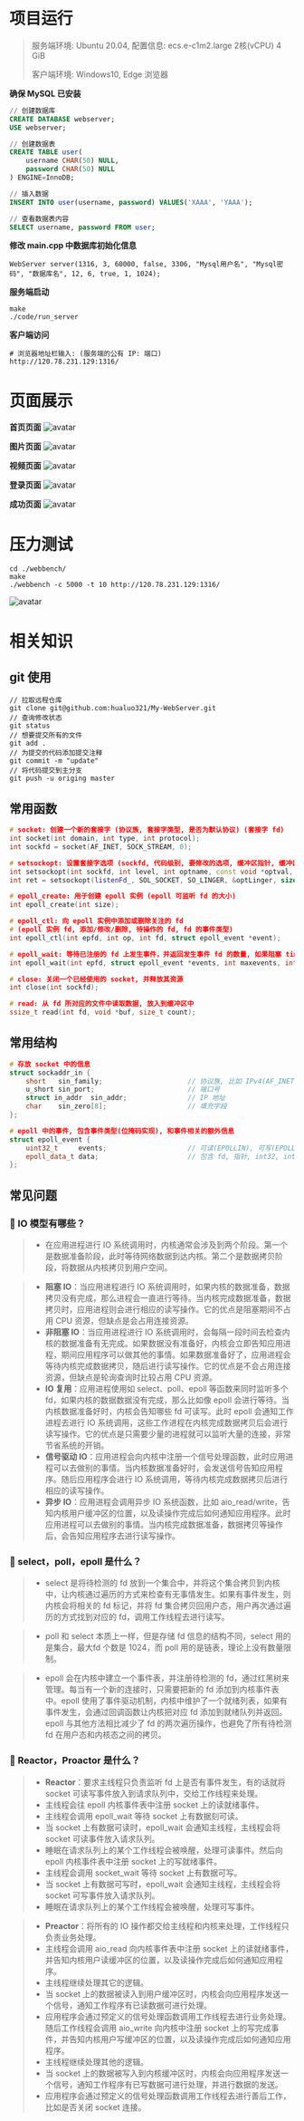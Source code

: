 # 项目运行
> 服务端环境: Ubuntu 20.04, 配置信息: ecs.e-c1m2.large 2核(vCPU) 4 GiB
> 
> 客户端环境: Windows10, Edge 浏览器

**确保 MySQL 已安装**
```sql
// 创建数据库
CREATE DATABASE webserver;
USE webserver;

// 创建数据表
CREATE TABLE user(
	username CHAR(50) NULL,
	password CHAR(50) NULL
) ENGINE=InnoDB;

// 插入数据
INSERT INTO user(username, password) VALUES('XAAA', 'YAAA');

// 查看数据表内容
SELECT username, password FROM user;
```
**修改 main.cpp 中数据库初始化信息**
```
WebServer server(1316, 3, 60000, false, 3306, "Mysql用户名", "Mysql密码", "数据库名", 12, 6, true, 1, 1024);
```
**服务端启动**
```
make
./code/run_server
```
**客户端访问**
```
# 浏览器地址栏输入: (服务端的公有 IP: 端口)
http://120.78.231.129:1316/
```

# 页面展示
**首页页面**
![avatar](./resources/md_img/SYYM.jpg)

**图片页面**
![avatar](./resources/md_img/TPYM.jpg)

**视频页面**
![avatar](./resources/md_img/SPYM.jpg)

**登录页面**
![avatar](./resources/md_img/DLYM.jpg)

**成功页面**
![avatar](./resources/md_img/WELCOME.jpg)

# 压力测试
```shell
cd ./webbench/
make
./webbench -c 5000 -t 10 http://120.78.231.129:1316/
```
![avatar](./resources/md_img/webbench_test.jpg)

# 相关知识
## git 使用
```shell
// 拉取远程仓库
git clone git@github.com:hualuo321/My-WebServer.git
// 查询修改状态
git status
// 想要提交所有的文件
git add .
// 为提交的代码添加提交注释
git commit -m "update"
// 将代码提交到主分支
git push -u origing master
```

## 常用函数
```cpp
# socket: 创建一个新的套接字 (协议族, 套接字类型, 是否为默认协议) (套接字 fd)
int socket(int domain, int type, int protocol);
int sockfd = socket(AF_INET, SOCK_STREAM, 0);

# setsockopt: 设置套接字选项 (sockfd, 代码级别, 要修改的选项, 缓冲区指针, 缓冲区大小) (操作是否成功)
int setsockopt(int sockfd, int level, int optname, const void *optval, socklen_t optlen);
int ret = setsockopt(listenFd_, SOL_SOCKET, SO_LINGER, &optLinger, sizeof(optLinger));

# epoll_create: 用于创建 epoll 实例 (epoll 可监听 fd 的大小)
int epoll_create(int size);

# epoll_ctl: 向 epoll 实例中添加或删除关注的 fd 
# (epoll 实例 fd, 添加/修改/删除, 待操作的 fd, fd 的事件类型)
int epoll_ctl(int epfd, int op, int fd, struct epoll_event *event);

# epoll_wait: 等待已注册的 fd 上发生事件，并返回发生事件 fd 的数量, 如果阻塞 timeout 后没有事件, 则直接返回
int epoll_wait(int epfd, struct epoll_event *events, int maxevents, int timeout);

# close: 关闭一个已经使用的 socket, 并释放其资源
int close(int sockfd);

# read: 从 fd 所对应的文件中读取数据, 放入到缓冲区中
ssize_t read(int fd, void *buf, size_t count);
```

## 常用结构
```cpp
# 存放 socket 中的信息
struct sockaddr_in {
	short	sin_family;						// 协议族, 比如 IPv4(AF_INET)
	u_short	sin_port;						// 端口号
	struct in_addr	sin_addr;				// IP 地址
	char	sin_zero[8];					// 填充字段
};

# epoll 中的事件, 包含事件类型(位掩码实现), 和事件相关的额外信息
struct epoll_event {
    uint32_t     events;					// 可读(EPOLLIN), 可写(EPOLLOUT), 挂起(EPOLLHUP), ET(EPOLLET)
    epoll_data_t data;						// 包含 fd, 指针, int32, int64
};
```

## 常见问题
### 🥂 IO 模型有哪些？
> - 在应用进程进行 IO 系统调用时，内核通常会涉及到两个阶段。第一个是数据准备阶段，此时等待网络数据到达内核。第二个是数据拷贝阶段，将数据从内核拷贝到用户空间。

> - **阻塞 IO**：当应用进程进行 IO 系统调用时，如果内核的数据准备，数据拷贝没有完成，那么进程会一直进行等待。当内核完成数据准备，数据拷贝时，应用进程则会进行相应的读写操作。它的优点是阻塞期间不占用 CPU 资源，但缺点是会占用连接资源。
> - **非阻塞 IO**：当应用进程进行 IO 系统调用时，会每隔一段时间去检查内核的数据准备有无完成。如果数据没有准备好，内核会立即告知应用进程，期间应用程序可以做其他的事情。如果数据准备好了，应用进程会等待内核完成数据拷贝，随后进行读写操作。它的优点是不会占用连接资源，但缺点是轮询查询时比较占用 CPU 资源。
> - **IO 复用**：应用进程使用如 select、poll、epoll 等函数来同时监听多个 fd，如果内核的数据数据没有完成，那么比如像 epoll 会进行等待。当内核数据准备好时，内核会告知哪些 fd 可读写。此时 epoll 会通知工作进程去进行 IO 系统调用，这些工作进程在内核完成数据拷贝后会进行读写操作。它的优点是只需要少量的进程就可以监听大量的连接，非常节省系统的开销。
> - **信号驱动 IO**：应用进程会向内核中注册一个信号处理函数，此时应用进程可以去做别的事情。当内核数据准备好时，会发送信号告知应用程序。随后应用程序会进行 IO 系统调用，等待内核完成数据拷贝后进行相应的读写操作。
> - **异步 IO**：应用进程会调用异步 IO 系统函数，比如 aio_read/write，告知内核用户缓冲区的位置，以及读操作完成后如何通知应用程序。此时应用进程可以去做别的事情。当内核完成数据准备，数据拷贝等操作后，会告知应用程序去进行读写操作。

### 🥂 select，poll，epoll 是什么？
> - select 是将待检测的 fd 放到一个集合中，并将这个集合拷贝到内核中，让内核通过遍历的方式来检查有无事情发生。如果有事件发生，则内核会将相关的 fd 标记，并将 fd 集合拷贝回用户态，用户再次通过遍历的方式找到对应的 fd，调用工作线程去进行读写。

> - poll 和 select 本质上一样，但是存储 fd 信息的结构不同，select 用的是集合，最大fd 个数是 1024，而 poll 用的是链表，理论上没有数量限制。

> - epoll 会在内核中建立一个事件表，并注册待检测的 fd，通过红黑树来管理。每当有一个新的连接时，只需要把新的 fd 添加到内核事件表中。epoll 使用了事件驱动机制，内核中维护了一个就绪列表，如果有事件发生，会通过回调函数让内核把对应 fd 添加到就绪队列并返回。epoll 与其他方法相比减少了 fd 的两次遍历操作，也避免了所有待检测 fd 在用户态和内核态之间的拷贝。 

### 🥂 Reactor，Proactor 是什么？
> - **Reactor**：要求主线程只负责监听 fd 上是否有事件发生，有的话就将 socket 可读写事件放入到请求队列中，交给工作线程来处理。
> - 主线程会往 epoll 内核事件表中注册 socket 上的读就绪事件。
> - 主线程会调用 epoll_wait 等待 socket 上有数据刻可读。
> - 当 socket 上有数据可读时，epoll_wait 会通知主线程，主线程会将 socket 可读事件放入请求队列。
> - 睡眠在请求队列上的某个工作线程会被唤醒，处理可读事件。然后向 epoll 内核事件表中注册 socket 上的写就绪事件。
> - 主线程会调用 socket_wait 等待 socket 上有数据可写。
> - 当 socket 上有数据可写时，epoll_wait 会通知主线程，主线程会将 socket 可写事件放入请求队列。
> - 睡眠在请求队列上的某个工作线程会被唤醒，处理可写事件。

> - **Preactor**：将所有的 IO 操作都交给主线程和内核来处理，工作线程只负责业务处理。
> - 主线程会调用 aio_read 向内核事件表中注册 socket 上的读就绪事件，并告知内核用户读缓冲区的位置，以及读操作完成后如何通知应用程序。
> - 主线程继续处理其它的逻辑。
> - 当 socket 上的数据被读入到用户缓冲区时，内核会向应用程序发送一个信号，通知工作程序有已读数据可进行处理。
> - 应用程序会通过预定义的信号处理函数调用工作线程去进行业务处理。随后工作线程会调用 aio_write 向内核中注册 socket 上的写完成事件，并告知内核用户写缓冲区的位置，以及读操作完成后如何通知应用程序。
> - 主线程继续处理其他的逻辑。
> - 当 socket 上的数据被写入到内核缓冲区时，内核会向应用程序发送一个信号，通知工作程序有已写数据可进行处理，并进行数据的发送。
> - 应用程序会通过预定义的信号处理函数调用工作线程去进行善后工作，比如是否关闭 socket 连接。